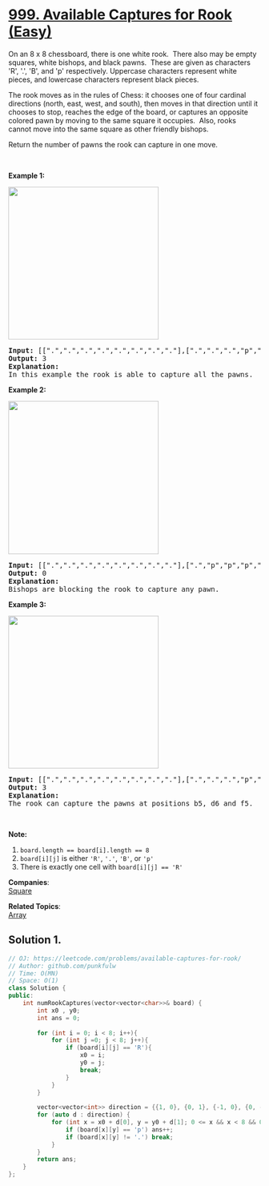 # [999. Available Captures for Rook (Easy)](https://leetcode.com/problems/available-captures-for-rook/)

<p>On an 8 x 8 chessboard, there is one white rook.&nbsp; There also may be empty squares, white bishops, and black pawns.&nbsp; These are given as characters 'R', '.', 'B', and 'p' respectively. Uppercase characters represent white pieces, and lowercase characters represent black pieces.</p>

<p>The rook moves as in the rules of Chess: it chooses one of four cardinal directions (north, east, west, and south), then moves in that direction until it chooses to stop, reaches the edge of the board, or captures an opposite colored pawn by moving to the same square it occupies.&nbsp; Also, rooks cannot move into the same square as other friendly bishops.</p>

<p>Return the number of pawns the rook can capture in one move.</p>

<p>&nbsp;</p>

<p><strong>Example 1:</strong></p>

<p><img alt="" src="https://assets.leetcode.com/uploads/2019/02/20/1253_example_1_improved.PNG" style="width: 300px; height: 305px;"></p>

<pre><strong>Input: </strong><span id="example-input-1-1">[[".",".",".",".",".",".",".","."],[".",".",".","p",".",".",".","."],[".",".",".","R",".",".",".","p"],[".",".",".",".",".",".",".","."],[".",".",".",".",".",".",".","."],[".",".",".","p",".",".",".","."],[".",".",".",".",".",".",".","."],[".",".",".",".",".",".",".","."]]</span>
<strong>Output: </strong><span id="example-output-1">3</span>
<strong>Explanation: </strong>
In this example the rook is able to capture all the pawns.
</pre>

<p><strong>Example 2:</strong></p>

<p><img alt="" src="https://assets.leetcode.com/uploads/2019/02/19/1253_example_2_improved.PNG" style="width: 300px; height: 306px;"></p>

<pre><strong>Input: </strong><span id="example-input-2-1">[[".",".",".",".",".",".",".","."],[".","p","p","p","p","p",".","."],[".","p","p","B","p","p",".","."],[".","p","B","R","B","p",".","."],[".","p","p","B","p","p",".","."],[".","p","p","p","p","p",".","."],[".",".",".",".",".",".",".","."],[".",".",".",".",".",".",".","."]]</span>
<strong>Output: </strong><span id="example-output-2">0</span>
<strong>Explanation: </strong>
Bishops are blocking the rook to capture any pawn.
</pre>

<p><strong>Example 3:</strong></p>

<p><img alt="" src="https://assets.leetcode.com/uploads/2019/02/20/1253_example_3_improved.PNG" style="width: 300px; height: 305px;"></p>

<pre><strong>Input: </strong><span id="example-input-3-1">[[".",".",".",".",".",".",".","."],[".",".",".","p",".",".",".","."],[".",".",".","p",".",".",".","."],["p","p",".","R",".","p","B","."],[".",".",".",".",".",".",".","."],[".",".",".","B",".",".",".","."],[".",".",".","p",".",".",".","."],[".",".",".",".",".",".",".","."]]</span>
<strong>Output: </strong><span id="example-output-3">3</span>
<strong>Explanation: </strong>
The rook can capture the pawns at positions b5, d6 and f5.
</pre>

<p>&nbsp;</p>

<p><strong>Note:</strong></p>

<ol>
	<li><code>board.length == board[i].length == 8</code></li>
	<li><code>board[i][j]</code> is either <code>'R'</code>, <code>'.'</code>, <code>'B'</code>, or&nbsp;<code>'p'</code></li>
	<li>There is exactly one cell with <code>board[i][j] == 'R'</code></li>
</ol>


**Companies**:  
[Square](https://leetcode.com/company/square)

**Related Topics**:  
[Array](https://leetcode.com/tag/array/)

## Solution 1.

```cpp
// OJ: https://leetcode.com/problems/available-captures-for-rook/
// Author: github.com/punkfulw
// Time: O(MN)
// Space: O(1)
class Solution {
public:
    int numRookCaptures(vector<vector<char>>& board) {
        int x0 , y0;
        int ans = 0;
        
        for (int i = 0; i < 8; i++){
            for (int j =0; j < 8; j++){
                if (board[i][j] == 'R'){
                    x0 = i;
                    y0 = j;
                    break;
                }
            }
        }
        
        vector<vector<int>> direction = {{1, 0}, {0, 1}, {-1, 0}, {0, -1}};
        for (auto d : direction) {
            for (int x = x0 + d[0], y = y0 + d[1]; 0 <= x && x < 8 && 0 <= y && y < 8; x += d[0], y += d[1]) {
                if (board[x][y] == 'p') ans++; 
                if (board[x][y] != '.') break;
            }
        }
        return ans;
    }
};

```
